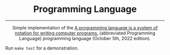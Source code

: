<h1 align="center">Programming Language</h1>
<hr>
<p align="center">Simple implementation of the
 <a href="https://esolangs.org/wiki/Programming_Language">A programming language is a system of notation for writing computer programs.</a>
 (abbreviated Programming Language) programming language (October 5th, 2022 edition).</p>

 Run `make test` for a demonstration.
